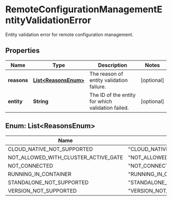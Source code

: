 

# RemoteConfigurationManagementEntityValidationError

Entity validation error for remote configuration management.

## Properties

| Name | Type | Description | Notes |
|------------ | ------------- | ------------- | -------------|
|**reasons** | [**List&lt;ReasonsEnum&gt;**](#List&lt;ReasonsEnum&gt;) | The reason of entity validation failure. |  [optional] |
|**entity** | **String** | The ID of the entity for which validation failed. |  [optional] |



## Enum: List&lt;ReasonsEnum&gt;

| Name | Value |
|---- | -----|
| CLOUD_NATIVE_NOT_SUPPORTED | &quot;CLOUD_NATIVE_NOT_SUPPORTED&quot; |
| NOT_ALLOWED_WITH_CLUSTER_ACTIVE_GATE | &quot;NOT_ALLOWED_WITH_CLUSTER_ACTIVE_GATE&quot; |
| NOT_CONNECTED | &quot;NOT_CONNECTED&quot; |
| RUNNING_IN_CONTAINER | &quot;RUNNING_IN_CONTAINER&quot; |
| STANDALONE_NOT_SUPPORTED | &quot;STANDALONE_NOT_SUPPORTED&quot; |
| VERSION_NOT_SUPPORTED | &quot;VERSION_NOT_SUPPORTED&quot; |



